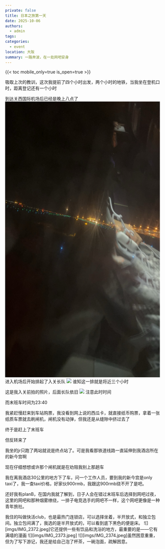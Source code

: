```yaml
---
private: false
title: 日本之旅第一天
date: 2025-10-06
authors:
  - admin
tags:
categories:
  - event
location: 大阪
summary: 一路奔波，在一处网吧安身
---
```

{{< toc mobile_only=true is_open=true >}}

吸取上次的教训，这次我提前了四个小时出发，两个小时的地铁，当我坐在登机口时，距离登记还有一个小时

到达关西国际机场后已经是晚上八点了
![](imgs/IMG_2353.jpeg)
进入机场后开始排起了入关长队
![](imgs/IMG_2354.jpeg)
谁知这一排就是将近三个小时

这是我入关前拍的照片，后面长队依旧
![](imgs/IMG_2358.jpeg)
注意此时时间

而末班车时间为23:40

我紧赶慢赶来到车站购票，我没看到网上说的西瓜卡，就直接纸币购票，拿着一张纸质车票就去刷闸机，闸机没有动弹，但我还是从缝隙中挤过去了

终于是赶上了末班车

但反转来了

我坐的jr只跑了两站就说是终点站了。可是我看那铁道线路一直延伸到我酒店所在的新今宫啊

现在仔细想想或许那个闸机就是在劝阻我别上那趟车

我在离我酒店30公里的地方下了车，问一个工作人员，要到我的新今宫是only taxi了，我一查taxi价格，好家伙900rmb，我跟这900rmb绕不开了是吧。

还好我有planB，在国内我就了解到，日子人会在错过末班车后选择到网吧过夜，这里的网吧和那种烟雾缭绕，一排子电竞选手的网吧不一样，这个网吧更像是一种青年旅社。

我住的叫做快活club，也是最热门连锁店，可以选择坐着，半开放式，和独立包间。独立包间满了，我选的是半开放式的，可以看到底下黑色的便是床。
![][imgs/IMG_2372.jpeg]它还提供一些有饮品和洗浴的地方，最重要的是——它有满墙的漫画
![][imgs/IMG_2373.jpeg]
![][imgs/IMG_2374.jpeg]虽然困意重重，但为了写下游记，我还是给自己泡了杯茶，一碗泡面，疏解困意。